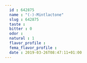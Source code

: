```yaml
---
  id : 642875
  name : "(-)-Mintlactone"
  slug : 642875
  taste : 
  bitter : 0
  odor : 
  natural : 1
  flavor_profile : 
  fema_flavor_profile : 
  date : 2019-03-26T08:47:11+01:00
---
```



